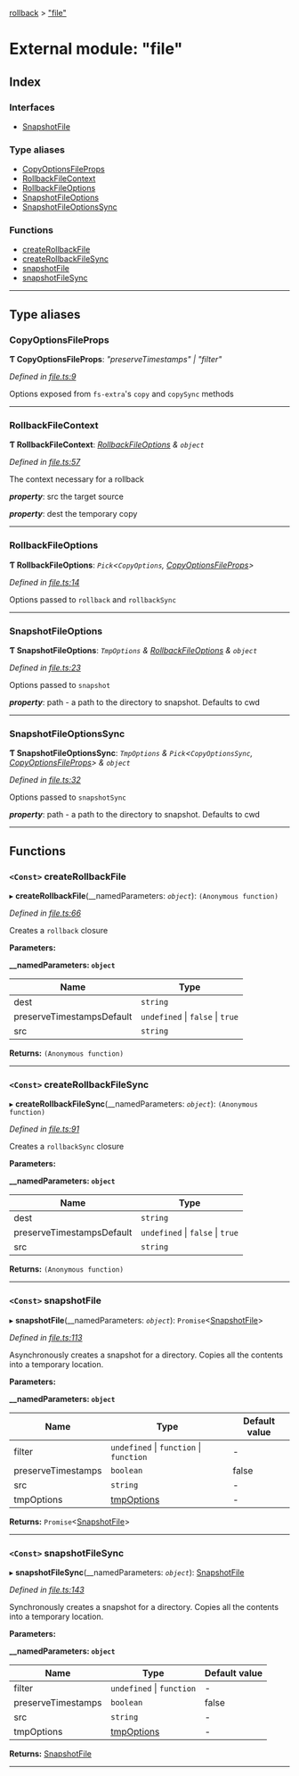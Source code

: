 [rollback](../README.md) > ["file"](../modules/_file_.md)

# External module: "file"

## Index

### Interfaces

* [SnapshotFile](../interfaces/_file_.snapshotfile.md)

### Type aliases

* [CopyOptionsFileProps](_file_.md#copyoptionsfileprops)
* [RollbackFileContext](_file_.md#rollbackfilecontext)
* [RollbackFileOptions](_file_.md#rollbackfileoptions)
* [SnapshotFileOptions](_file_.md#snapshotfileoptions)
* [SnapshotFileOptionsSync](_file_.md#snapshotfileoptionssync)

### Functions

* [createRollbackFile](_file_.md#createrollbackfile)
* [createRollbackFileSync](_file_.md#createrollbackfilesync)
* [snapshotFile](_file_.md#snapshotfile-1)
* [snapshotFileSync](_file_.md#snapshotfilesync)

---

## Type aliases

<a id="copyoptionsfileprops"></a>

###  CopyOptionsFileProps

**Ƭ CopyOptionsFileProps**: *"preserveTimestamps" \| "filter"*

*Defined in [file.ts:9](https://github.com/JustinLivi/rollback/blob/4a42b27/src/file.ts#L9)*

Options exposed from `fs-extra`'s `copy` and `copySync` methods

___
<a id="rollbackfilecontext"></a>

###  RollbackFileContext

**Ƭ RollbackFileContext**: *[RollbackFileOptions](_file_.md#rollbackfileoptions) & `object`*

*Defined in [file.ts:57](https://github.com/JustinLivi/rollback/blob/4a42b27/src/file.ts#L57)*

The context necessary for a rollback

*__property__*: src the target source

*__property__*: dest the temporary copy

___
<a id="rollbackfileoptions"></a>

###  RollbackFileOptions

**Ƭ RollbackFileOptions**: *`Pick`<`CopyOptions`, [CopyOptionsFileProps](_file_.md#copyoptionsfileprops)>*

*Defined in [file.ts:14](https://github.com/JustinLivi/rollback/blob/4a42b27/src/file.ts#L14)*

Options passed to `rollback` and `rollbackSync`

___
<a id="snapshotfileoptions"></a>

###  SnapshotFileOptions

**Ƭ SnapshotFileOptions**: *`TmpOptions` & [RollbackFileOptions](_file_.md#rollbackfileoptions) & `object`*

*Defined in [file.ts:23](https://github.com/JustinLivi/rollback/blob/4a42b27/src/file.ts#L23)*

Options passed to `snapshot`

*__property__*: path - a path to the directory to snapshot. Defaults to cwd

___
<a id="snapshotfileoptionssync"></a>

###  SnapshotFileOptionsSync

**Ƭ SnapshotFileOptionsSync**: *`TmpOptions` & `Pick`<`CopyOptionsSync`, [CopyOptionsFileProps](_file_.md#copyoptionsfileprops)> & `object`*

*Defined in [file.ts:32](https://github.com/JustinLivi/rollback/blob/4a42b27/src/file.ts#L32)*

Options passed to `snapshotSync`

*__property__*: path - a path to the directory to snapshot. Defaults to cwd

___

## Functions

<a id="createrollbackfile"></a>

### `<Const>` createRollbackFile

▸ **createRollbackFile**(__namedParameters: *`object`*): `(Anonymous function)`

*Defined in [file.ts:66](https://github.com/JustinLivi/rollback/blob/4a42b27/src/file.ts#L66)*

Creates a `rollback` closure

**Parameters:**

**__namedParameters: `object`**

| Name | Type |
| ------ | ------ |
| dest | `string` |
| preserveTimestampsDefault | `undefined` \| `false` \| `true` |
| src | `string` |

**Returns:** `(Anonymous function)`

___
<a id="createrollbackfilesync"></a>

### `<Const>` createRollbackFileSync

▸ **createRollbackFileSync**(__namedParameters: *`object`*): `(Anonymous function)`

*Defined in [file.ts:91](https://github.com/JustinLivi/rollback/blob/4a42b27/src/file.ts#L91)*

Creates a `rollbackSync` closure

**Parameters:**

**__namedParameters: `object`**

| Name | Type |
| ------ | ------ |
| dest | `string` |
| preserveTimestampsDefault | `undefined` \| `false` \| `true` |
| src | `string` |

**Returns:** `(Anonymous function)`

___
<a id="snapshotfile-1"></a>

### `<Const>` snapshotFile

▸ **snapshotFile**(__namedParameters: *`object`*): `Promise`<[SnapshotFile](../interfaces/_file_.snapshotfile.md)>

*Defined in [file.ts:113](https://github.com/JustinLivi/rollback/blob/4a42b27/src/file.ts#L113)*

Asynchronously creates a snapshot for a directory. Copies all the contents into a temporary location.

**Parameters:**

**__namedParameters: `object`**

| Name | Type | Default value |
| ------ | ------ | ------ |
| filter | `undefined` \| `function` \| `function` | - |
| preserveTimestamps | `boolean` | false |
| src | `string` | - |
| tmpOptions | [tmpOptions]() | - |

**Returns:** `Promise`<[SnapshotFile](../interfaces/_file_.snapshotfile.md)>

___
<a id="snapshotfilesync"></a>

### `<Const>` snapshotFileSync

▸ **snapshotFileSync**(__namedParameters: *`object`*): [SnapshotFile](../interfaces/_file_.snapshotfile.md)

*Defined in [file.ts:143](https://github.com/JustinLivi/rollback/blob/4a42b27/src/file.ts#L143)*

Synchronously creates a snapshot for a directory. Copies all the contents into a temporary location.

**Parameters:**

**__namedParameters: `object`**

| Name | Type | Default value |
| ------ | ------ | ------ |
| filter | `undefined` \| `function` | - |
| preserveTimestamps | `boolean` | false |
| src | `string` | - |
| tmpOptions | [tmpOptions]() | - |

**Returns:** [SnapshotFile](../interfaces/_file_.snapshotfile.md)

___

